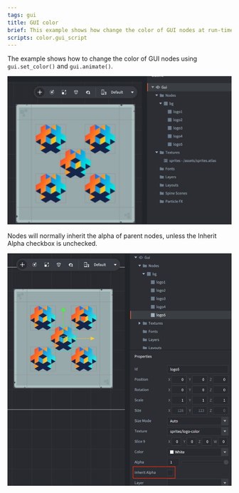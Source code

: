 ```yaml
---
tags: gui
title: GUI color
brief: This example shows how change the color of GUI nodes at run-time
scripts: color.gui_script
---
```


The example shows how to change the color of GUI nodes using `gui.set_color()` and `gui.animate()`.

![color](color1.png)

Nodes will normally inherit the alpha of parent nodes, unless the Inherit Alpha checkbox is unchecked.

![inherit alpha](color2.png)
